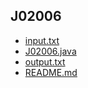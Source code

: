 
## J02006

- [input.txt](input.txt)
- [J02006.java](J02006.java)
- [output.txt](output.txt)
- [README.md](README.md)

